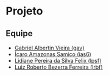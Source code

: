 # Projeto

## Equipe

* [Gabriel Albertin Vieira (gav)](https://github.com/gavgabriel)
* [Ícaro Amazonas Samico (ias6)](https://github.com/Icaroamazonas)
* [Lidiane Pereira da Silva Felix (lpsf)](https://github.com/lidianepsfelix)
* [Luiz Roberto Bezerra Ferreira (lrbf)](https://github.com/roboberto1403)
